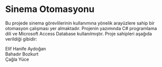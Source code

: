 # Sinema Otomasyonu
Bu projede sinema görevlilerinin kullanımına yönelik arayüzlere sahip bir otomasyon çalışması yer almaktadır. Projenin yazımında C# programlama dili ve Microsoft Access Database kullanılmıştır.
Proje sahipleri aşağıda verildiği gibidir:  

Elif Hanife Aydoğan  
Bahadır Bozkurt  
Çağla Yüce

